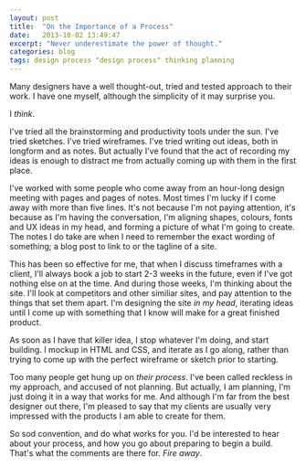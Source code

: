 ```yaml
---
layout: post
title:  "On the Importance of a Process"
date:   2013-10-02 13:49:47
excerpt: "Never underestimate the power of thought."
categories: blog
tags: design process "design process" thinking planning
---
```


Many designers have a well thought-out, tried and tested approach to their work. I have one myself, although the simplicity of it may surprise you.

I *think*.

I've tried all the brainstorming and productivity tools under the sun. I've tried sketches. I've tried wireframes. I've tried writing out ideas, both in longform and as notes. But actually I've found that the act of recording my ideas is enough to distract me from actually coming up with them in the first place.

I've worked with some people who come away from an hour-long design meeting with pages and pages of notes. Most times I'm lucky if I come away with more than five lines. It's not because I'm not paying attention, it's because as I'm having the conversation, I'm aligning shapes, colours, fonts and UX ideas in my head, and forming a picture of what I'm going to create. The notes I do take are when I need to remember the exact wording of something; a blog post to link to or the tagline of a site.

This has been so effective for me, that when I discuss timeframes with a client, I'll always book a job to start 2-3 weeks in the future, even if I've got nothing else on at the time. And during those weeks, I'm thinking about the site. I'll look at competitors and other similiar sites, and pay attention to the things that set them apart. I'm designing the site *in my head*, iterating ideas until I come up with something that I know will make for a great finished product.

As soon as I have that killer idea, I stop whatever I'm doing, and start building. I mockup in HTML and CSS, and iterate as I go along, rather than trying to come up with the perfect wireframe or sketch prior to starting.

Too many people get hung up on *their process*. I've been called reckless in my approach, and accused of not planning. But actually, I am planning, I'm just doing it in a way that works for me. And although I'm far from the best designer out there, I'm pleased to say that my clients are usually very impressed with the products I am able to create for them.

So sod convention, and do what works for you. I'd be interested to hear about your process, and how you go about preparing to begin a build. That's what the comments are there for. *Fire away*.
